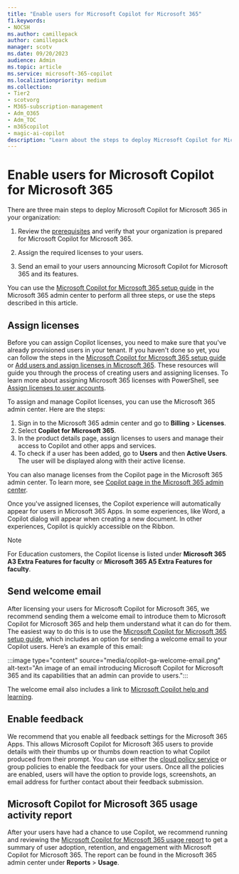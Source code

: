 ```yaml
---
title: "Enable users for Microsoft Copilot for Microsoft 365"
f1.keywords:
- NOCSH
ms.author: camillepack
author: camillepack
manager: scotv
ms.date: 09/20/2023
audience: Admin
ms.topic: article
ms.service: microsoft-365-copilot
ms.localizationpriority: medium
ms.collection: 
- Tier2
- scotvorg
- M365-subscription-management 
- Adm_O365
- Adm_TOC
- m365copilot
- magic-ai-copilot
description: "Learn about the steps to deploy Microsoft Copilot for Microsoft 365 to your users."
---
```


# Enable users for Microsoft Copilot for Microsoft 365

There are three main steps to deploy Microsoft Copilot for Microsoft 365 in your organization:

1. Review the [prerequisites](microsoft-365-copilot-requirements.md) and verify that your organization is prepared for Microsoft Copilot for Microsoft 365.

2. Assign the required licenses to your users.

3. Send an email to your users announcing Microsoft Copilot for Microsoft 365 and its features.

You can use the [Microsoft Copilot for Microsoft 365 setup guide](https://admin.microsoft.com/Adminportal/Home?Q=learndocs#/modernonboarding/microsoft365copilotsetupguide) in the Microsoft 365 admin center to perform all three steps, or use the steps described in this article.

## Assign licenses

Before you can assign Copilot licenses, you need to make sure that you've already provisioned users in your tenant. If you haven't done so yet, you can follow the steps in the [Microsoft Copilot for Microsoft 365 setup guide](https://admin.microsoft.com/Adminportal/Home?Q=learndocs#/modernonboarding/microsoft365copilotsetupguide) or [Add users and assign licenses in Microsoft 365](/microsoft-365/admin/add-users/add-users). These resources will guide you through the process of creating users and assigning licenses. To learn more about assigning Microsoft 365 licenses with PowerShell, see [Assign licenses to user accounts](/microsoft-365/enterprise/assign-licenses-to-user-accounts-with-microsoft-365-powershell).

To assign and manage Copilot licenses, you can use the Microsoft 365 admin center. Here are the steps:

1. Sign in to the Microsoft 365 admin center and go to **Billing** > **Licenses**.
2. Select **Copilot for Microsoft 365**.
3. In the product details page, assign licenses to users and manage their access to Copilot and other apps and services.
4. To check if a user has been added, go to **Users** and then **Active Users**. The user will be displayed along with their active license.

You can also manage licenses from the Copilot page in the Microsoft 365 admin center. To learn more, see [Copilot page in the Microsoft 365 admin center](microsoft-365-copilot-page.md).

Once you've assigned licenses, the Copilot experience will automatically appear for users in Microsoft 365 Apps. In some experiences, like Word, a Copilot dialog will appear when creating a new document. In other experiences, Copilot is quickly accessible on the Ribbon.

>[!NOTE]
>For Education customers, the Copilot license is listed under **Microsoft 365 A3 Extra Features for faculty** or **Microsoft 365 A5 Extra Features for faculty**.

## Send welcome email

After licensing your users for Microsoft Copilot for Microsoft 365, we recommend sending them a welcome email to introduce them to Microsoft Copilot for Microsoft 365 and help them understand what it can do for them. The easiest way to do this is to use the [Microsoft Copilot for Microsoft 365 setup guide](https://admin.microsoft.com/Adminportal/Home?Q=learndocs#/modernonboarding/microsoft365copilotsetupguide), which includes an option for sending a welcome email to your Copilot users. Here’s an example of this email:

:::image type="content" source="media/copilot-ga-welcome-email.png" alt-text="An image of an email introducing Microsoft Copilot for Microsoft 365 and its capabilities that an admin can provide to users.":::

The welcome email also includes a link to [Microsoft Copilot help and learning](https://support.microsoft.com/copilot).

## Enable feedback

We recommend that you enable all feedback settings for the Microsoft 365 Apps. This allows Microsoft Copilot for Microsoft 365 users to provide details with their thumbs up or thumbs down reaction to what Copilot produced from their prompt. You can use either the [cloud policy service](https://config.office.com) or group policies to enable the feedback for your users. Once all the policies are enabled, users will have the option to provide logs, screenshots, an email address for further contact about their feedback submission.

## Microsoft Copilot for Microsoft 365 usage activity report

After your users have had a chance to use Copilot, we recommend running and reviewing the [Microsoft Copilot for Microsoft 365 usage report](/microsoft-365/admin/activity-reports/microsoft-365-copilot-usage) to get a summary of user adoption, retention, and engagement with Microsoft Copilot for Microsoft 365. The report can be found in the Microsoft 365 admin center under **Reports** > **Usage**.
